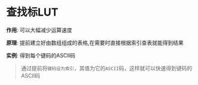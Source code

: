 # 查找标LUT
**作用**:  可以大幅减少运算速度  

**原理**: 提前建立好由数组组成的表格,在需要时直接根据索引查表就能得到结果  

**实例**: 得到每个键码的ASCII码
> 通过提前将`键码设为索引`，其值为它的`ASCII`码，这样就可以快速得到键码的ASCII码  
